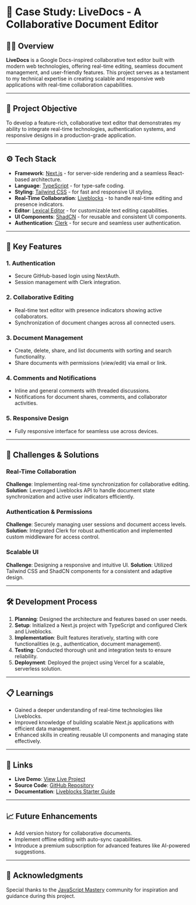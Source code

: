# 📖 Case Study: LiveDocs - A Collaborative Document Editor

## 🧑‍💻 Overview

**LiveDocs** is a Google Docs-inspired collaborative text editor built with modern web technologies, offering real-time editing, seamless document management, and user-friendly features. This project serves as a testament to my technical expertise in creating scalable and responsive web applications with real-time collaboration capabilities.

---

## 🚀 Project Objective

To develop a feature-rich, collaborative text editor that demonstrates my ability to integrate real-time technologies, authentication systems, and responsive designs in a production-grade application.

---

## ⚙️ Tech Stack

- **Framework**: [Next.js](https://nextjs.org/) - for server-side rendering and a seamless React-based architecture.
- **Language**: [TypeScript](https://www.typescriptlang.org/) - for type-safe coding.
- **Styling**: [Tailwind CSS](https://tailwindcss.com/) - for fast and responsive UI styling.
- **Real-Time Collaboration**: [Liveblocks](https://liveblocks.io/) - to handle real-time editing and presence indicators.
- **Editor**: [Lexical Editor](https://lexical.dev/) - for customizable text editing capabilities.
- **UI Components**: [ShadCN](https://shadcn.dev/) - for reusable and consistent UI components.
- **Authentication**: [Clerk](https://clerk.dev/) - for secure and seamless user authentication.

---

## 🔋 Key Features

### **1. Authentication**

- Secure GitHub-based login using NextAuth.
- Session management with Clerk integration.

### **2. Collaborative Editing**

- Real-time text editor with presence indicators showing active collaborators.
- Synchronization of document changes across all connected users.

### **3. Document Management**

- Create, delete, share, and list documents with sorting and search functionality.
- Share documents with permissions (view/edit) via email or link.

### **4. Comments and Notifications**

- Inline and general comments with threaded discussions.
- Notifications for document shares, comments, and collaborator activities.

### **5. Responsive Design**

- Fully responsive interface for seamless use across devices.

---

## 🎯 Challenges & Solutions

### **Real-Time Collaboration**

**Challenge**: Implementing real-time synchronization for collaborative editing.
**Solution**: Leveraged Liveblocks API to handle document state synchronization and active user indicators efficiently.

### **Authentication & Permissions**

**Challenge**: Securely managing user sessions and document access levels.
**Solution**: Integrated Clerk for robust authentication and implemented custom middleware for access control.

### **Scalable UI**

**Challenge**: Designing a responsive and intuitive UI.
**Solution**: Utilized Tailwind CSS and ShadCN components for a consistent and adaptive design.

---

## 🛠️ Development Process

1. **Planning**: Designed the architecture and features based on user needs.
2. **Setup**: Initialized a Next.js project with TypeScript and configured Clerk and Liveblocks.
3. **Implementation**: Built features iteratively, starting with core functionalities (e.g., authentication, document management).
4. **Testing**: Conducted thorough unit and integration tests to ensure reliability.
5. **Deployment**: Deployed the project using Vercel for a scalable, serverless solution.

---

## 📋 Learnings

- Gained a deeper understanding of real-time technologies like Liveblocks.
- Improved knowledge of building scalable Next.js applications with efficient data management.
- Enhanced skills in creating reusable UI components and managing state effectively.

---

## 📌 Links

- **Live Demo**: [View Live Project](https://your-demo-link.com)
- **Source Code**: [GitHub Repository](https://github.com/your-repo-link)
- **Documentation**: [Liveblocks Starter Guide](https://liveblocks.io/docs/get-started/nextjs-lexical)

---

## 📈 Future Enhancements

- Add version history for collaborative documents.
- Implement offline editing with auto-sync capabilities.
- Introduce a premium subscription for advanced features like AI-powered suggestions.

---

## 🌟 Acknowledgments

Special thanks to the [JavaScript Mastery](https://www.youtube.com/@javascriptmastery) community for inspiration and guidance during this project.

